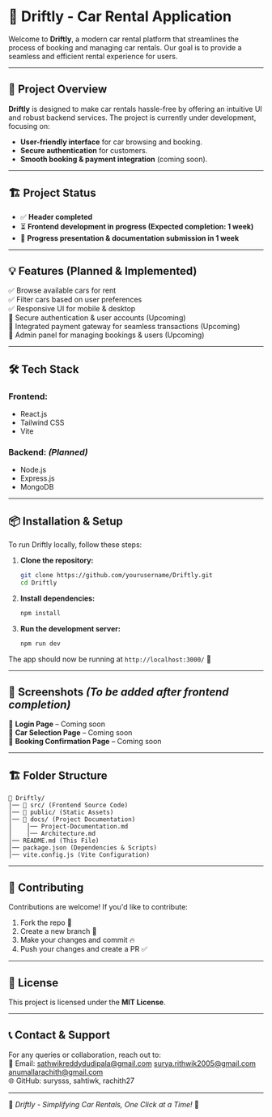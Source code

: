 # 🚗 Driftly - Car Rental Application

Welcome to **Driftly**, a modern car rental platform that streamlines the process of booking and managing car rentals. Our goal is to provide a seamless and efficient rental experience for users.

---

## 📌 Project Overview
**Driftly** is designed to make car rentals hassle-free by offering an intuitive UI and robust backend services. The project is currently under development, focusing on:
- **User-friendly interface** for car browsing and booking.
- **Secure authentication** for customers.
- **Smooth booking & payment integration** (coming soon).

---

## 🏗️ Project Status
- ✅ **Header completed**
- ⏳ **Frontend development in progress (Expected completion: 1 week)**
- 📅 **Progress presentation & documentation submission in 1 week**

---

## 💡 Features (Planned & Implemented)
✅ Browse available cars for rent  
✅ Filter cars based on user preferences  
✅ Responsive UI for mobile & desktop  
🚀 Secure authentication & user accounts (Upcoming)  
🚀 Integrated payment gateway for seamless transactions (Upcoming)  
🚀 Admin panel for managing bookings & users (Upcoming)  

---

## 🛠️ Tech Stack
### **Frontend:**
- React.js
- Tailwind CSS
- Vite

### **Backend:** *(Planned)*
- Node.js
- Express.js
- MongoDB

---

## 📦 Installation & Setup
To run Driftly locally, follow these steps:

1. **Clone the repository:**
   ```sh
   git clone https://github.com/yourusername/Driftly.git
   cd Driftly
   ```
2. **Install dependencies:**
   ```sh
   npm install
   ```
3. **Run the development server:**
   ```sh
   npm run dev
   ```

The app should now be running at `http://localhost:3000/` 🚀

---

## 📸 Screenshots *(To be added after frontend completion)*
📌 **Login Page** – Coming soon  
📌 **Car Selection Page** – Coming soon  
📌 **Booking Confirmation Page** – Coming soon  

---

## 🏗️ Folder Structure
```
📁 Driftly/
│── 📁 src/ (Frontend Source Code)
│── 📁 public/ (Static Assets)
│── 📁 docs/ (Project Documentation)
│    │── Project-Documentation.md
│    │── Architecture.md
│── README.md (This File)
│── package.json (Dependencies & Scripts)
│── vite.config.js (Vite Configuration)
```

---

## 🚀 Contributing
Contributions are welcome! If you'd like to contribute:
1. Fork the repo 🍴
2. Create a new branch 🚀
3. Make your changes and commit 🔥
4. Push your changes and create a PR ✅

---

## 📜 License
This project is licensed under the **MIT License**.

---

## 📞 Contact & Support
For any queries or collaboration, reach out to:  
📧 Email: sathwikreddydudipala@gmail.com surya.rithwik2005@gmail.com anumallarachith@gmail.com  
🌐 GitHub: surysss, sahtiwk, rachith27 

---

🔹 *Driftly - Simplifying Car Rentals, One Click at a Time!* 🔹


